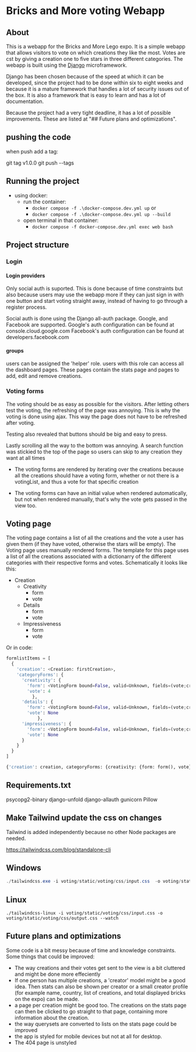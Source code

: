 # Bricks and More voting Webapp

## About

This is a webapp for the Bricks and More Lego expo. It is a simple webapp that allows visitors to vote on which creations they like the most. Votes are cst by giving a creation one to five stars in three different categories. The webapp is built using the [Django](https://www.djangoproject.com/) microframework.

Django has been chosen because of the speed at which it can be developed, since the project had to be done within six to eight weeks and because it is a mature framework that handles a lot of security issues out of the box. It is also a framework that is easy to learn and has a lot of documentation.

Because the project had a very tight deadline, it has a lot of possible improvements. These are listed at "## Future plans and optimizations".

## pushing the code

when push add a tag:

git tag v1.0.0
git push --tags

## Running the project

- using docker:
  - run the container:
    - ```docker compose -f .\docker-compose.dev.yml up```
    or
    - ```docker compose -f .\docker-compose.dev.yml up --build```
  - open terminal in that container:
    - ```docker compose -f docker-compose.dev.yml exec web bash```

## Project structure

### Login

#### Login providers

Only social auth is suported. This is done because of time constraints but also because users may use the webapp more if they can just sign in with one button and start voting straight away, instead of having to go through a register process.

Social auth is done using the Django all-auth package. Google, and Facebook are supported.
Google's auth configuration can be found at console.cloud.google.com
Facebook's auth configuration can be found at developers.facebook.com

#### groups

users can be assigned the 'helper' role. users with this role can access all the dashboard pages. These pages contain the stats page and pages to add, edit and remove creations.

### Voting forms

The voting should be as easy as possible for the visitors. After letting others test the voting, the refreshing of the page was annoying. This is why the voting is done using ajax. This way the page does not have to be refreshed after voting.

Testing also revealed that buttons should be big and easy to press.

Lastly scrolling all the way to the bottom was annoying. A search function was stickied to the top of the page so users can skip to any creation they want at all times

- The voting forms are rendered by iterating over the creations because all the creations should have a voting form, whether or not there is a votingList, and thus a vote for that specific creation

- The voting forms can have an initial value when rendered automatically, but not when rendered manually, that's why the vote gets passed in the view too.

## Voting page

The voting page contains a list of all the creations and the vote a user has given them (if they have voted, otherwise the stars will be empty). The Voting page uses manually rendered forms. The template for this page uses a list of all the creations associated with a dictionarry of the different categories with their respective forms and votes. Schematically it looks like this:

- Creation
  - Creativity
    - form
    - vote
  - Details
    - form
    - vote
  - Impressiveness
    - form
    - vote

Or in code:

```python
formlistItems = [
  {
    'creation': <Creation: firstCreation>, 
    'categoryForms': {
      'creativity': {
        'form': <VotingForm bound=False, valid=Unknown, fields=(vote;creationId;category)>,
        'vote': 4
          },
      'details': {
        'form': <VotingForm bound=False, valid=Unknown, fields=(vote;creationId;category)>,
        'vote': None
            },
      'impressiveness': {
        'form': <VotingForm bound=False, valid=Unknown, fields=(vote;creationId;category)>,
        'vote': None
      }
    }
  }
]     
```

```python
{'creation': creation, categoryForms: {creativity: {form: form(), vote}, uniqueness: {form: form(), vote: vote}, impressiveness: {form: form(), vote: vote}
```

## Requirements.txt

psycopg2-binary
django-unfold
django-allauth
gunicorn
Pillow

## Make Tailwind update the css on changes

Tailwind is added independently because no other Node packages are needed.

<https://tailwindcss.com/blog/standalone-cli>

## Windows

 ```ps1
./tailwindcss.exe -i voting/static/voting/css/input.css  -o voting/static/voting/css/output.css --watch
 ```

## Linux

 ```shell
./tailwindcss-linux -i voting/static/voting/css/input.css -o voting/static/voting/css/output.css --watch
 ```

## Future plans and optimizations

Some code is a bit messy because of time and knowledge constraints. Some things that could be improved:

- The way creations and their votes get sent to the view is a bit cluttered and might be done more effeciently
- If one person has multiple creations, a 'creator' model might be a good idea. Then stats can also be shown per creator or a small creator profile (for example name, country, list of creations, and total displayed bricks on the expo) can be made.
- a page per creation might be good too. The creations on the stats page can then be clicked to go straight to that page, containing more information about the creation.
- the way querysets are converted to lists on the stats page could be improved
- the app is styled for mobile devices but not at all for desktop.
- The 404 page is unstyled
